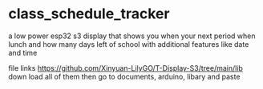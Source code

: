 # class_schedule_tracker
a low power esp32 s3 display that shows you when your next period when lunch and how many days left of school with additional features like date and time


file links 
https://github.com/Xinyuan-LilyGO/T-Display-S3/tree/main/lib down load all of them then go to documents, arduino, libary and paste
